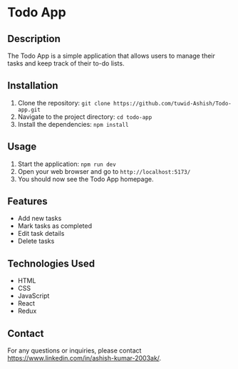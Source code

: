 # Todo App

## Description
The Todo App is a simple application that allows users to manage their tasks and keep track of their to-do lists.

## Installation
1. Clone the repository: `git clone https://github.com/tuwid-Ashish/Todo-app.git`
2. Navigate to the project directory: `cd todo-app`
3. Install the dependencies: `npm install`

## Usage
1. Start the application: `npm run dev`
2. Open your web browser and go to `http://localhost:5173/`
3. You should now see the Todo App homepage.

## Features
- Add new tasks
- Mark tasks as completed
- Edit task details
- Delete tasks

## Technologies Used
- HTML
- CSS
- JavaScript
- React
- Redux

 
## Contact
For any questions or inquiries, please contact https://www.linkedin.com/in/ashish-kumar-2003ak/.
